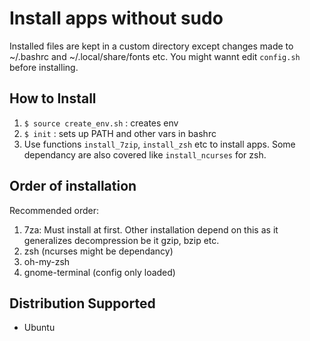 # Install apps without sudo

Installed files are kept in a custom directory except changes made to ~/.bashrc and ~/.local/share/fonts etc.
You might wannt edit `config.sh` before installing.

## How to Install

1. `$ source create_env.sh` : creates env
1. `$ init` : sets up PATH and other vars in bashrc
1. Use functions `install_7zip`, `install_zsh` etc to install apps. Some dependancy are also covered like `install_ncurses` for zsh.

## Order of installation
Recommended order:

1. 7za: Must install at first. Other installation depend on this as it generalizes decompression be it gzip, bzip etc.
1. zsh (ncurses might be dependancy)
1. oh-my-zsh
1. gnome-terminal (config only loaded)


## Distribution Supported
* Ubuntu
